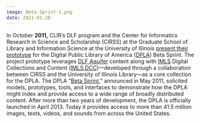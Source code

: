 ```yaml
---
image: Beta-Sprint-1.png
date: 2021-01-28
---
```

In October **2011,** CLIR’s DLF program and the Center for Informatics Research in Science and Scholarship (CIRSS) at the Graduate School of Library and Information Science at the University of Illinois [present their prototype](https://web.archive.org/web/20210130214829/https://www.youtube.com/watch?v=OQ1HDn1Ayq8&list=UUuLGmD72gJDBwmLw06X58SA&index=47) for the Digital Public Library of America ([DPLA](https://web.archive.org/web/20210130214829/https://dp.la/)) Beta Sprint. The project prototype leverages [DLF Aquifer](https://web.archive.org/web/20210130214829/http://www.dlib.org/dlib/may06/kott/05kott.html) content along with [IMLS](https://web.archive.org/web/20210130214829/https://www.imls.gov/) Digital Collections and Content ([IMLS DCC](https://web.archive.org/web/20210130214829/http://web.archive.org/web/20140901204756/http:/imlsdcc.grainger.uiuc.edu/))—developed through a collaboration between CIRSS and the University of Illinois Library—as a core collection for the DPLA. The DPLA “[Beta Sprint](https://web.archive.org/web/20210130214829/http://blogs.law.harvard.edu/dpla/),” announced in May 2011, solicited models, prototypes, tools, and interfaces to demonstrate how the DPLA might index and provide access to a wide range of broadly distributed content. After more than two years of development, the DPLA is officially launched in April 2013. Today it provides access to more than 41.5 million images, texts, videos, and sounds from across the United States.